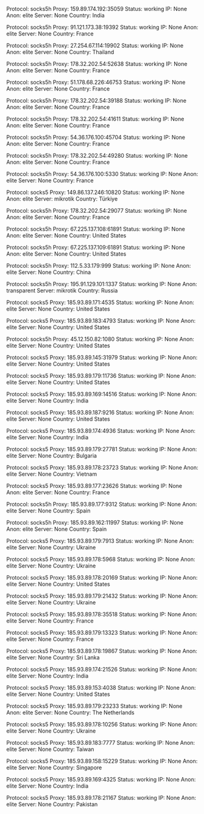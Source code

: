 Protocol: socks5h
Proxy: 159.89.174.192:35059
Status: working
IP: None
Anon: elite
Server: None
Country: India

Protocol: socks5h
Proxy: 91.121.173.38:19392
Status: working
IP: None
Anon: elite
Server: None
Country: France

Protocol: socks5h
Proxy: 27.254.67.114:19902
Status: working
IP: None
Anon: elite
Server: None
Country: Thailand

Protocol: socks5h
Proxy: 178.32.202.54:52638
Status: working
IP: None
Anon: elite
Server: None
Country: France

Protocol: socks5h
Proxy: 51.178.68.226:46753
Status: working
IP: None
Anon: elite
Server: None
Country: France

Protocol: socks5h
Proxy: 178.32.202.54:39188
Status: working
IP: None
Anon: elite
Server: None
Country: France

Protocol: socks5h
Proxy: 178.32.202.54:41611
Status: working
IP: None
Anon: elite
Server: None
Country: France

Protocol: socks5h
Proxy: 54.36.176.100:45704
Status: working
IP: None
Anon: elite
Server: None
Country: France

Protocol: socks5h
Proxy: 178.32.202.54:49280
Status: working
IP: None
Anon: elite
Server: None
Country: France

Protocol: socks5h
Proxy: 54.36.176.100:5330
Status: working
IP: None
Anon: elite
Server: None
Country: France

Protocol: socks5
Proxy: 149.86.137.246:10820
Status: working
IP: None
Anon: elite
Server: mikrotik
Country: Türkiye

Protocol: socks5h
Proxy: 178.32.202.54:29077
Status: working
IP: None
Anon: elite
Server: None
Country: France

Protocol: socks5h
Proxy: 67.225.137.108:61891
Status: working
IP: None
Anon: elite
Server: None
Country: United States

Protocol: socks5h
Proxy: 67.225.137.109:61891
Status: working
IP: None
Anon: elite
Server: None
Country: United States

Protocol: socks5h
Proxy: 112.5.33.179:999
Status: working
IP: None
Anon: elite
Server: None
Country: China

Protocol: socks5h
Proxy: 195.91.129.101:1337
Status: working
IP: None
Anon: transparent
Server: mikrotik
Country: Russia

Protocol: socks5
Proxy: 185.93.89.171:4535
Status: working
IP: None
Anon: elite
Server: None
Country: United States

Protocol: socks5
Proxy: 185.93.89.183:4793
Status: working
IP: None
Anon: elite
Server: None
Country: United States

Protocol: socks5h
Proxy: 45.12.150.82:1080
Status: working
IP: None
Anon: elite
Server: None
Country: United States

Protocol: socks5
Proxy: 185.93.89.145:31979
Status: working
IP: None
Anon: elite
Server: None
Country: United States

Protocol: socks5
Proxy: 185.93.89.179:11736
Status: working
IP: None
Anon: elite
Server: None
Country: United States

Protocol: socks5
Proxy: 185.93.89.169:14516
Status: working
IP: None
Anon: elite
Server: None
Country: India

Protocol: socks5
Proxy: 185.93.89.187:9216
Status: working
IP: None
Anon: elite
Server: None
Country: United States

Protocol: socks5
Proxy: 185.93.89.174:4936
Status: working
IP: None
Anon: elite
Server: None
Country: India

Protocol: socks5
Proxy: 185.93.89.179:27781
Status: working
IP: None
Anon: elite
Server: None
Country: Bulgaria

Protocol: socks5
Proxy: 185.93.89.178:23723
Status: working
IP: None
Anon: elite
Server: None
Country: Vietnam

Protocol: socks5
Proxy: 185.93.89.177:23626
Status: working
IP: None
Anon: elite
Server: None
Country: France

Protocol: socks5h
Proxy: 185.93.89.177:9312
Status: working
IP: None
Anon: elite
Server: None
Country: Spain

Protocol: socks5h
Proxy: 185.93.89.162:11997
Status: working
IP: None
Anon: elite
Server: None
Country: Spain

Protocol: socks5
Proxy: 185.93.89.179:7913
Status: working
IP: None
Anon: elite
Server: None
Country: Ukraine

Protocol: socks5
Proxy: 185.93.89.178:5968
Status: working
IP: None
Anon: elite
Server: None
Country: Ukraine

Protocol: socks5
Proxy: 185.93.89.178:20169
Status: working
IP: None
Anon: elite
Server: None
Country: United States

Protocol: socks5
Proxy: 185.93.89.179:21432
Status: working
IP: None
Anon: elite
Server: None
Country: Ukraine

Protocol: socks5
Proxy: 185.93.89.178:35518
Status: working
IP: None
Anon: elite
Server: None
Country: France

Protocol: socks5
Proxy: 185.93.89.179:13323
Status: working
IP: None
Anon: elite
Server: None
Country: France

Protocol: socks5
Proxy: 185.93.89.178:19867
Status: working
IP: None
Anon: elite
Server: None
Country: Sri Lanka

Protocol: socks5
Proxy: 185.93.89.174:21526
Status: working
IP: None
Anon: elite
Server: None
Country: India

Protocol: socks5
Proxy: 185.93.89.153:4038
Status: working
IP: None
Anon: elite
Server: None
Country: United States

Protocol: socks5
Proxy: 185.93.89.179:23233
Status: working
IP: None
Anon: elite
Server: None
Country: The Netherlands

Protocol: socks5
Proxy: 185.93.89.178:10256
Status: working
IP: None
Anon: elite
Server: None
Country: Ukraine

Protocol: socks5
Proxy: 185.93.89.183:7777
Status: working
IP: None
Anon: elite
Server: None
Country: Taiwan

Protocol: socks5
Proxy: 185.93.89.158:15229
Status: working
IP: None
Anon: elite
Server: None
Country: Singapore

Protocol: socks5
Proxy: 185.93.89.169:4325
Status: working
IP: None
Anon: elite
Server: None
Country: India

Protocol: socks5
Proxy: 185.93.89.178:21167
Status: working
IP: None
Anon: elite
Server: None
Country: Pakistan

